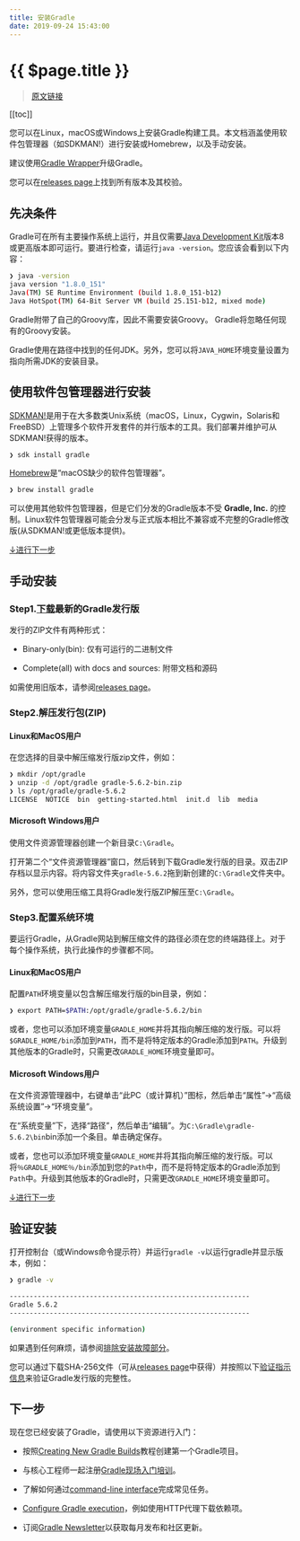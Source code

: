 ```yaml
---
title: 安装Gradle
date: 2019-09-24 15:43:00
---
```


# {{ $page.title }}

> [原文链接](https://docs.gradle.org/current/userguide/installation.html)

[[toc]]

您可以在Linux，macOS或Windows上安装Gradle构建工具。本文档涵盖使用软件包管理器（如SDKMAN!）进行安装或Homebrew，以及手动安装。

建议使用[Gradle Wrapper](https://docs.gradle.org/current/userguide/gradle_wrapper.html#sec:upgrading_wrapper)升级Gradle。

您可以在[releases page](https://gradle.org/releases/)上找到所有版本及其校验。

## 先决条件

Gradle可在所有主要操作系统上运行，并且仅需要[Java Development Kit](https://jdk.java.net)版本8或更高版本即可运行。要进行检查，请运行`java -version`。您应该会看到以下内容：

``` sh {1}
❯ java -version
java version "1.8.0_151"
Java(TM) SE Runtime Environment (build 1.8.0_151-b12)
Java HotSpot(TM) 64-Bit Server VM (build 25.151-b12, mixed mode)
```

Gradle附带了自己的Groovy库，因此不需要安装Groovy。 Gradle将忽略任何现有的Groovy安装。

Gradle使用在路径中找到的任何JDK。另外，您可以将`JAVA_HOME`环境变量设置为指向所需JDK的安装目录。

## 使用软件包管理器进行安装

[SDKMAN!](https://sdkman.io)是用于在大多数类Unix系统（macOS，Linux，Cygwin，Solaris和FreeBSD）上管理多个软件开发套件的并行版本的工具。我们部署并维护可从SDKMAN!获得的版本。

``` sh
❯ sdk install gradle
```

[Homebrew](http://brew.sh)是“macOS缺少的软件包管理器”。

``` sh
❯ brew install gradle
```

可以使用其他软件包管理器，但是它们分发的Gradle版本不受 **Gradle, Inc.** 的控制。Linux软件包管理器可能会分发与正式版本相比不兼容或不完整的Gradle修改版(从SDKMAN!或更低版本提供)。

[↓进行下一步](#下一步)

## 手动安装

### Step1.[下载](https://gradle.org/releases/)最新的Gradle发行版

发行的ZIP文件有两种形式：

- Binary-only(bin): 仅有可运行的二进制文件

- Complete(all) with docs and sources: 附带文档和源码

如需使用旧版本，请参阅[releases page](https://gradle.org/releases/)。

### Step2.解压发行包(ZIP)

#### Linux和MacOS用户

在您选择的目录中解压缩发行版zip文件，例如：

``` sh {2}
❯ mkdir /opt/gradle
❯ unzip -d /opt/gradle gradle-5.6.2-bin.zip
❯ ls /opt/gradle/gradle-5.6.2
LICENSE  NOTICE  bin  getting-started.html  init.d  lib  media
```

#### Microsoft Windows用户

使用文件资源管理器创建一个新目录`C:\Gradle`。

打开第二个“文件资源管理器”窗口，然后转到下载Gradle发行版的目录。双击ZIP存档以显示内容。将内容文件夹`gradle-5.6.2`拖到新创建的`C:\Gradle`文件夹中。

另外，您可以使用压缩工具将Gradle发行版ZIP解压至`C:\Gradle`。

### Step3.配置系统环境

要运行Gradle，从Gradle网站到解压缩文件的路径必须在您的终端路径上。对于每个操作系统，执行此操作的步骤都不同。

#### Linux和MacOS用户

配置`PATH`环境变量以包含解压缩发行版的bin目录，例如：

``` sh
❯ export PATH=$PATH:/opt/gradle/gradle-5.6.2/bin
```

或者，您也可以添加环境变量`GRADLE_HOME`并将其指向解压缩的发行版。可以将`$GRADLE_HOME/bin`添加到`PATH`，而不是将特定版本的Gradle添加到`PATH`。升级到其他版本的Gradle时，只需更改`GRADLE_HOME`环境变量即可。

#### Microsoft Windows用户

在文件资源管理器中，右键单击“此PC（或计算机）”图标，然后单击“属性”→“高级系统设置”→“环境变量”。

在“系统变量”下，选择“路径”，然后单击“编辑”。为`C:\Gradle\gradle-5.6.2\bin`bin添加一个条目。单击确定保存。

或者，您也可以添加环境变量`GRADLE_HOME`并将其指向解压缩的发行版。可以将`％GRADLE_HOME％/bin`添加到您的`Path`中，而不是将特定版本的Gradle添加到`Path`中。升级到其他版本的Gradle时，只需更改`GRADLE_HOME`环境变量即可。

[↓进行下一步](#下一步)

## 验证安装

打开控制台（或Windows命令提示符）并运行`gradle -v`以运行gradle并显示版本，例如：

``` sh {1}
❯ gradle -v

------------------------------------------------------------
Gradle 5.6.2
------------------------------------------------------------

(environment specific information)
```

如果遇到任何麻烦，请参阅[排除安装故障部分](https://docs.gradle.org/current/userguide/troubleshooting.html#sec:troubleshooting_installation)。

您可以通过下载SHA-256文件（可从[releases page](https://gradle.org/releases/)中获得）并按照以下[验证指示信息](https://docs.gradle.org/current/userguide/gradle_wrapper.html#sec:verification)来验证Gradle发行版的完整性。

## 下一步

现在您已经安装了Gradle，请使用以下资源进行入门：

- 按照[Creating New Gradle Builds](https://guides.gradle.org/creating-new-gradle-builds/)教程创建第一个Gradle项目。

- 与核心工程师一起注册[Gradle现场入门培训](https://gradle.com/training)。

- 了解如何通过[command-line interface](https://docs.gradle.org/current/userguide/command_line_interface.html#command_line_interface)完成常见任务。

- [Configure Gradle execution](https://docs.gradle.org/current/userguide/build_environment.html#build_environment)，例如使用HTTP代理下载依赖项。

- 订阅[Gradle Newsletter](https://newsletter.gradle.com/?_ga=2.23577274.1480847771.1569235223-1279986108.1569235223)以获取每月发布和社区更新。
